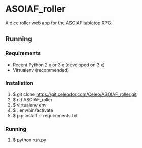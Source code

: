 # ASOIAF_roller

A dice roller web app for the ASOIAF tabletop RPG.

## Running

### Requirements

* Recent Python 2.x or 3.x (developed on 3.x)
* Virtualenv (recommended)

### Installation

1. $ git clone https://git.celeodor.com/Celeo/ASOIAF_roller.git
2. $ cd ASOIAF_roller
3. $ virtualenv env
4. $ . env/bin/activate
5. $ pip install -r requirements.txt

### Running

1. $ python run.py
